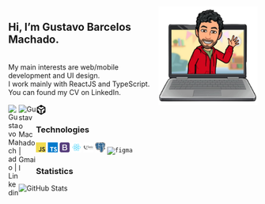 <div>
  <img align="right" width="200px" height="200px" alt="Gustavo Machado" src="https://github.com/gusbmachado/gusbmachado/blob/main/profile-avatar.png" />
</div>

<h2><b>Hi, I’m Gustavo Barcelos Machado.</b></h2>
<br />
My main interests are web/mobile development and UI design.
<br />
I work mainly with ReactJS and TypeScript.
<br />
You can found my CV on LinkedIn.
<br /><br />

<a href="https://www.linkedin.com/in/gustavo-machado-40a250186/">
  <img align="left" alt="Gustavo Machado | Linkedin" width="21px" src="https://cdn.freebiesupply.com/logos/large/2x/linkedin-icon-logo-png-transparent.png" />
</a>
<a href="mailto:gustavobmachado105@gmail.com">
  <img align="left" alt="Gustavo Machado | Gmail" width="35px" src="https://external-content.duckduckgo.com/iu/?u=https%3A%2F%2Ficonape.com%2Fwp-content%2Fuploads%2F1%2F11%2Fgmail-02.png&f=1&nofb=1&ipt=2383076da332200e88559dd5489508db09a78af8c62725e476cb7c4781b3236e&ipo=images" />
</a>
<a href="https://codesandbox.io/u/gustavobmachado105">
  <img align="left" alt="Gustavo Machado | CodeSandbox" width="20px" src="https://raw.githubusercontent.com/anuraghazra/anuraghazra/master/assets/codesandbox.svg" />
</a>

<br />

<h3><b>Technologies</b></h3>

<code><img height="20" alt="javascript" src="https://raw.githubusercontent.com/github/explore/80688e429a7d4ef2fca1e82350fe8e3517d3494d/topics/javascript/javascript.png"></code>
<code><img height="20" alt="typescript" src="https://raw.githubusercontent.com/github/explore/80688e429a7d4ef2fca1e82350fe8e3517d3494d/topics/typescript/typescript.png"></code>
<code><img height="20" alt="bootstrap" src="https://raw.githubusercontent.com/github/explore/80688e429a7d4ef2fca1e82350fe8e3517d3494d/topics/bootstrap/bootstrap.png"></code>
<code><img height="20" alt="react" src="https://raw.githubusercontent.com/github/explore/80688e429a7d4ef2fca1e82350fe8e3517d3494d/topics/react/react.png"></code>
<code><img height="20" alt="flask" src="https://raw.githubusercontent.com/github/explore/5c058a388828bb5fde0bcafd4bc867b5bb3f26f3/topics/flask/flask.png"></code>
<code><img height="20" alt="postgresql" src="https://raw.githubusercontent.com/github/explore/80688e429a7d4ef2fca1e82350fe8e3517d3494d/topics/postgresql/postgresql.png"></code>
<code><img height="20" alt="figma" src="https://cdn-images-1.medium.com/max/1600/1*6XgfDCVn81AYX68Xvd2I-g@2x.png"></code>    

<h3><b>Statistics</b></h3>

![GitHub Stats](https://github-readme-stats.vercel.app/api?username=gusbmachado&&show_icons=true&count_private=true)

<!---
gusbmachado/gusbmachado is a ✨ special ✨ repository because its `README.md` (this file) appears on your GitHub profile.
You can click the Preview link to take a look at your changes.
--->
